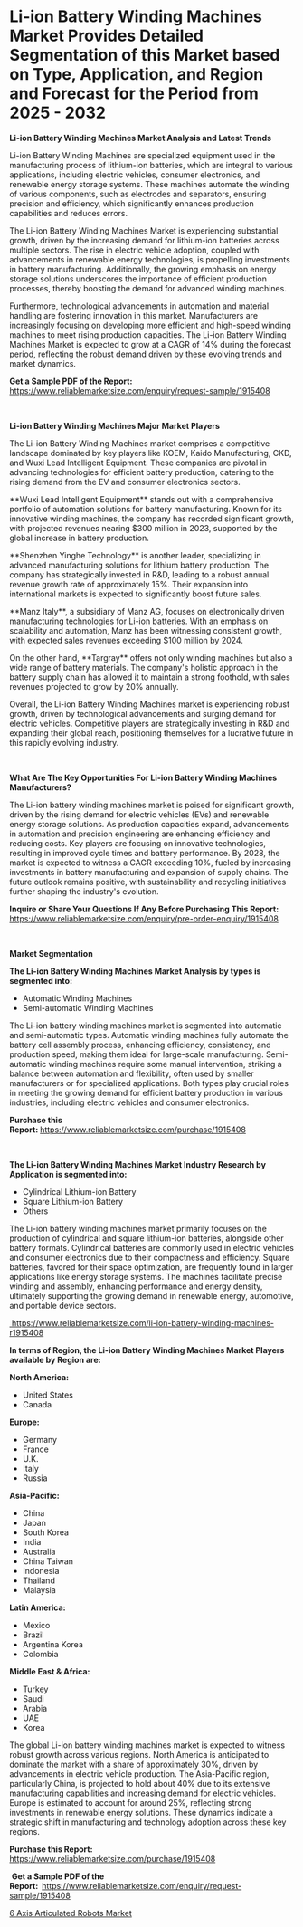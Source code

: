 <p><h1>Li-ion Battery Winding Machines Market Provides Detailed Segmentation of this Market based on Type, Application, and Region and Forecast for the Period from 2025 - 2032</h1></p><p><strong>Li-ion Battery Winding Machines Market Analysis and Latest Trends</strong></p>
<p><p>Li-ion Battery Winding Machines are specialized equipment used in the manufacturing process of lithium-ion batteries, which are integral to various applications, including electric vehicles, consumer electronics, and renewable energy storage systems. These machines automate the winding of various components, such as electrodes and separators, ensuring precision and efficiency, which significantly enhances production capabilities and reduces errors.</p><p>The Li-ion Battery Winding Machines Market is experiencing substantial growth, driven by the increasing demand for lithium-ion batteries across multiple sectors. The rise in electric vehicle adoption, coupled with advancements in renewable energy technologies, is propelling investments in battery manufacturing. Additionally, the growing emphasis on energy storage solutions underscores the importance of efficient production processes, thereby boosting the demand for advanced winding machines.</p><p>Furthermore, technological advancements in automation and material handling are fostering innovation in this market. Manufacturers are increasingly focusing on developing more efficient and high-speed winding machines to meet rising production capacities. The Li-ion Battery Winding Machines Market is expected to grow at a CAGR of 14% during the forecast period, reflecting the robust demand driven by these evolving trends and market dynamics.</p></p>
<p><strong>Get a Sample PDF of the Report:&nbsp;</strong> <a href="https://www.reliablemarketsize.com/enquiry/request-sample/1915408?utm_campaign=2463&utm_medium=2&utm_source=Github&utm_content=ia&utm_term=01032025&utm_id=li-ion-battery-winding-machines">https://www.reliablemarketsize.com/enquiry/request-sample/1915408</a></p>
<p>&nbsp;</p>
<p><strong>Li-ion Battery Winding Machines Major Market Players</strong></p>
<p><p>The Li-ion Battery Winding Machines market comprises a competitive landscape dominated by key players like KOEM, Kaido Manufacturing, CKD, and Wuxi Lead Intelligent Equipment. These companies are pivotal in advancing technologies for efficient battery production, catering to the rising demand from the EV and consumer electronics sectors.</p><p>**Wuxi Lead Intelligent Equipment** stands out with a comprehensive portfolio of automation solutions for battery manufacturing. Known for its innovative winding machines, the company has recorded significant growth, with projected revenues nearing $300 million in 2023, supported by the global increase in battery production.</p><p>**Shenzhen Yinghe Technology** is another leader, specializing in advanced manufacturing solutions for lithium battery production. The company has strategically invested in R&D, leading to a robust annual revenue growth rate of approximately 15%. Their expansion into international markets is expected to significantly boost future sales.</p><p>**Manz Italy**, a subsidiary of Manz AG, focuses on electronically driven manufacturing technologies for Li-ion batteries. With an emphasis on scalability and automation, Manz has been witnessing consistent growth, with expected sales revenues exceeding $100 million by 2024.</p><p>On the other hand, **Targray** offers not only winding machines but also a wide range of battery materials. The company's holistic approach in the battery supply chain has allowed it to maintain a strong foothold, with sales revenues projected to grow by 20% annually.</p><p>Overall, the Li-ion Battery Winding Machines market is experiencing robust growth, driven by technological advancements and surging demand for electric vehicles. Competitive players are strategically investing in R&D and expanding their global reach, positioning themselves for a lucrative future in this rapidly evolving industry.</p></p>
<p>&nbsp;</p>
<p><strong>What Are The Key Opportunities For Li-ion Battery Winding Machines Manufacturers?</strong></p>
<p><p>The Li-ion battery winding machines market is poised for significant growth, driven by the rising demand for electric vehicles (EVs) and renewable energy storage solutions. As production capacities expand, advancements in automation and precision engineering are enhancing efficiency and reducing costs. Key players are focusing on innovative technologies, resulting in improved cycle times and battery performance. By 2028, the market is expected to witness a CAGR exceeding 10%, fueled by increasing investments in battery manufacturing and expansion of supply chains. The future outlook remains positive, with sustainability and recycling initiatives further shaping the industry's evolution.</p></p>
<p><strong>Inquire or Share Your Questions If Any Before Purchasing This Report:</strong> <a href="https://www.reliablemarketsize.com/enquiry/pre-order-enquiry/1915408?utm_campaign=2463&utm_medium=2&utm_source=Github&utm_content=ia&utm_term=01032025&utm_id=li-ion-battery-winding-machines">https://www.reliablemarketsize.com/enquiry/pre-order-enquiry/1915408</a></p>
<p>&nbsp;</p>
<p><strong>Market Segmentation</strong></p>
<p><strong>The Li-ion Battery Winding Machines Market Analysis by types is segmented into:</strong></p>
<p><ul><li>Automatic Winding Machines</li><li>Semi-automatic Winding Machines</li></ul></p>
<p><p>The Li-ion battery winding machines market is segmented into automatic and semi-automatic types. Automatic winding machines fully automate the battery cell assembly process, enhancing efficiency, consistency, and production speed, making them ideal for large-scale manufacturing. Semi-automatic winding machines require some manual intervention, striking a balance between automation and flexibility, often used by smaller manufacturers or for specialized applications. Both types play crucial roles in meeting the growing demand for efficient battery production in various industries, including electric vehicles and consumer electronics.</p></p>
<p><strong>Purchase this Report:&nbsp;</strong><a href="https://www.reliablemarketsize.com/purchase/1915408?utm_campaign=2463&utm_medium=2&utm_source=Github&utm_content=ia&utm_term=01032025&utm_id=li-ion-battery-winding-machines">https://www.reliablemarketsize.com/purchase/1915408</a></p>
<p>&nbsp;</p>
<p><strong>The Li-ion Battery Winding Machines Market Industry Research by Application is segmented into:</strong></p>
<p><ul><li>Cylindrical Lithium-ion Battery</li><li>Square Lithium-ion Battery</li><li>Others</li></ul></p>
<p><p>The Li-ion battery winding machines market primarily focuses on the production of cylindrical and square lithium-ion batteries, alongside other battery formats. Cylindrical batteries are commonly used in electric vehicles and consumer electronics due to their compactness and efficiency. Square batteries, favored for their space optimization, are frequently found in larger applications like energy storage systems. The machines facilitate precise winding and assembly, enhancing performance and energy density, ultimately supporting the growing demand in renewable energy, automotive, and portable device sectors.</p></p>
<p><a href="https://www.reliablemarketsize.com/li-ion-battery-winding-machines-r1915408?utm_campaign=2463&utm_medium=2&utm_source=Github&utm_content=ia&utm_term=01032025&utm_id=li-ion-battery-winding-machines">&nbsp;https://www.reliablemarketsize.com/li-ion-battery-winding-machines-r1915408</a></p>
<p><strong>In terms of Region, the Li-ion Battery Winding Machines Market Players available by Region are:</strong></p>
<p>
    <p> <strong> North America: </strong>
        <ul>
            <li>United States</li>
            <li>Canada</li>
        </ul>
        </p> 
    <p> <strong> Europe: </strong>
        <ul>
            <li>Germany</li>
            <li>France</li>
            <li>U.K.</li>
            <li>Italy</li>
            <li>Russia</li>
        </ul>
        </p> 
    <p> <strong> Asia-Pacific: </strong>
        <ul>
            <li>China</li>
            <li>Japan</li>
            <li>South Korea</li>
            <li>India</li>
            <li>Australia</li>
            <li>China Taiwan</li>
            <li>Indonesia</li>
            <li>Thailand</li>
            <li>Malaysia</li>
        </ul>
        </p> 
    <p> <strong> Latin America: </strong>
        <ul>
            <li>Mexico</li>
            <li>Brazil</li>
            <li>Argentina Korea</li>
            <li>Colombia</li>
        </ul>
        </p> 
    <p> <strong> Middle East & Africa: </strong>
        <ul>
            <li>Turkey</li>
            <li>Saudi</li>
            <li>Arabia</li>
            <li>UAE</li>
            <li>Korea</li>
        </ul>
    </p>
    </p>
<p><p>The global Li-ion battery winding machines market is expected to witness robust growth across various regions. North America is anticipated to dominate the market with a share of approximately 30%, driven by advancements in electric vehicle production. The Asia-Pacific region, particularly China, is projected to hold about 40% due to its extensive manufacturing capabilities and increasing demand for electric vehicles. Europe is estimated to account for around 25%, reflecting strong investments in renewable energy solutions. These dynamics indicate a strategic shift in manufacturing and technology adoption across these key regions.</p></p>
<p><strong>Purchase this Report: </strong><a href="https://www.reliablemarketsize.com/purchase/1915408?utm_campaign=2463&utm_medium=2&utm_source=Github&utm_content=ia&utm_term=01032025&utm_id=li-ion-battery-winding-machines">https://www.reliablemarketsize.com/purchase/1915408</a></p>
<p>&nbsp;<strong>Get a Sample PDF of the Report:&nbsp;&nbsp;</strong><a href="https://www.reliablemarketsize.com/enquiry/request-sample/1915408?utm_campaign=2463&utm_medium=2&utm_source=Github&utm_content=ia&utm_term=01032025&utm_id=li-ion-battery-winding-machines">https://www.reliablemarketsize.com/enquiry/request-sample/1915408</a></p>
<p><strong></strong></p>
<p><p><a href="https://github.com/pearlinewhite4692/Market-Research-Report-List-1/blob/main/6-axis-articulated-robots-market.md?utm_campaign=2463&utm_medium=2&utm_source=Github&utm_content=ia&utm_term=01032025&utm_id=li-ion-battery-winding-machines">6 Axis Articulated Robots Market</a></p></p>